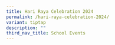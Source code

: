 ```yaml
---
title: Hari Raya Celebration 2024
permalink: /hari-raya-celebration-2024/
variant: tiptap
description: ""
third_nav_title: School Events
---
```


